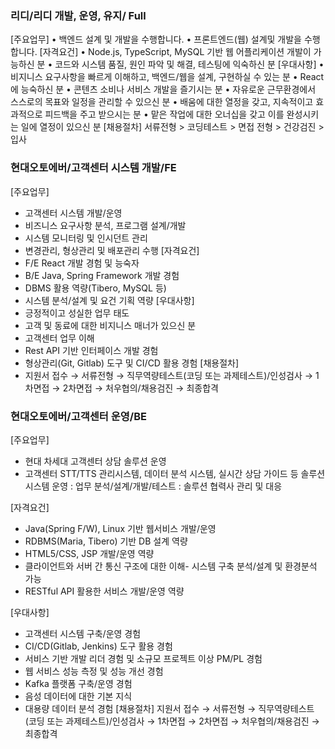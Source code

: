 ### 리디/리디 개발, 운영, 유지/ Full
[주요업무]
• 백엔드 설계 ​및 ​개발을 수행합니다.
• 프론트엔드(웹) 설계 ​및 ​개발을 ​수행합니다.
[자격요건]
• Node.js, TypeScript, MySQL 기반 웹 어플리케이션 개발이 가능하신 분
• 코드와 시스템 품질, 원인 파악 및 해결, 테스팅에 익숙하신 분
[우대사항]
• 비지니스 요구사항을 빠르게 이해하고, 백엔드/웹을 설계, 구현하실 수 있는 분
• React에 능숙하신 분
• 콘텐츠 소비나 서비스 개발을 즐기시는 분
• 자유로운 근무환경에서 스스로의 목표와 일정을 관리할 수 있으신 분
• 배움에 대한 열정을 갖고, 지속적이고 효과적으로 피드백을 주고 받으시는 분
• 맡은 작업에 대한 오너십을 갖고 이를 완성시키는 일에 열정이 있으신 분
[채용절차]
서류전형 > 코딩테스트 > 면접 전형 > 건강검진 > 입사
### 현대오토에버/고객센터 시스템 개발/FE
[주요업무]
- 고객센터 시스템 개발/운영
- 비즈니스 요구사항 분석, 프로그램 설계/개발
- 시스템 모니터링 및 인시던트 관리
- 변경관리, 형상관리 및 배포관리 수행
[자격요건]
- F/E React 개발 경험 및 능숙자
- B/E Java, Spring Framework 개발 경험
- DBMS 활용 역량(Tibero, MySQL 등)
- 시스템 분석/설계 및 요건 기획 역량
[우대사항]
- 긍정적이고 성실한 업무 태도
- 고객 및 동료에 대한 비지니스 매너가 있으신 분
- 고객센터 업무 이해
- Rest API 기반 인터페이스 개발 경험
- 형상관리(Git, Gitlab) 도구 및 CI/CD 활용 경험
[채용절차]
- 지원서 접수 → 서류전형 → 직무역량테스트(코딩 또는 과제테스트)/인성검사 → 1차면접 → 2차면접 → 처우협의/채용검진 → 최종합격

### 현대오토에버/고객센터 운영/BE
[주요업무]
- 현대 차세대 고객센터 상담 솔루션 운영
- 고객센터 STT/TTS 관리시스템, 데이터 분석 시스템, 실시간 상담 가이드 등 솔루션 시스템 운영
: 업무 분석/설계/개발/테스트
: 솔루션 협력사 관리 및 대응

[자격요건]
- Java(Spring F/W), Linux 기반 웹서비스 개발/운영
- RDBMS(Maria, Tibero) 기반 DB 설계 역량
- HTML5/CSS, JSP 개발/운영 역량
- 클라이언트와 서버 간 통신 구조에 대한 이해- 시스템 구축 분석/설계 및 환경분석 가능
- RESTful API 활용한 서비스 개발/운영 역량

[우대사항]
- 고객센터 시스템 구축/운영 경험
- CI/CD(Gitlab, Jenkins) 도구 활용 경험
- 서비스 기반 개발 리더 경험 및 소규모 프로젝트 이상 PM/PL 경험
- 웹 서비스 성능 측정 및 성능 개선 경험
- Kafka 플랫폼 구축/운영 경험
- 음성 데이터에 대한 기본 지식
- 대용량 데이터 분석 경험
[채용절차]
지원서 접수 → 서류전형 → 직무역량테스트(코딩 또는 과제테스트)/인성검사 → 1차면접 → 2차면접 → 처우협의/채용검진 → 최종합격